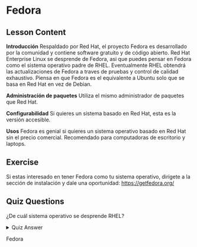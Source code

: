 # Fedora

## Lesson Content

<b>Introducción</b>
Respaldado por Red Hat, el proyecto Fedora es desarrollado por la comunidad y contiene software gratuito y de código abierto. Red Hat Enterprise Linux se desprende de Fedora, asi que puedes pensar en Fedora como el sistema operativo padre de RHEL. Eventualmente RHEL obtendrá las actualizaciones de Fedora a traves de pruebas y control de calidad exhaustivo. Piensa en que Fedora es el equivalente a Ubuntu solo que se basa en Red Hat en vez de Debian.

<b>Administración de paquetes</b>
Utiliza el mismo administrador de paquetes que Red Hat.

<b>Configurabilidad</b>
Si quieres un sistema basado en Red Hat, esta es la versión accesible.

<b>Usos</b>
Fedora es genial si quieres un sistema operativo basado en Red Hat sin el precio comercial. Recomendado para computadoras de escritorio y laptops.

## Exercise

Si estas interesado en tener Fedora como tu sistema operativo, dirígete a la sección de instalación y dale una oportunidad: <a href='https://getfedora.org/'>https://getfedora.org/</a>

## Quiz Questions

¿De cuál sistema operativo se desprende RHEL?

<details>
    <summary>Quiz Answer</summary>
</details>

Fedora